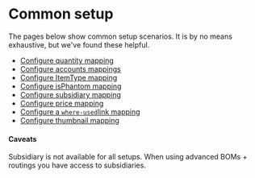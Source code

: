 # Common setup

The pages below show common setup scenarios. It is by no means exhaustive, but we've found these helpful.

* [Configure quantity mapping](configure-quantity-mapping.md)
* [Configure accounts mappings](configure-accounts-mappings.md)
* [Configure ItemType mapping](item-type-mapping.md)
* [Configure isPhantom mapping](configure-isphantom-mapping.md)
* [Configure subsidiary mapping](configure-subsidiary-mapping.md)
* [Configure price mapping](configure-price-mapping.md)
* [Configure a `where-used`link mapping](configure-where-used-link-mapping.md)
* [Configure thumbnail mapping](configure-thumbnail-mapping.md)

#### Caveats

Subsidiary is not available for all setups. When using advanced BOMs + routings you have access to subsidiaries.
